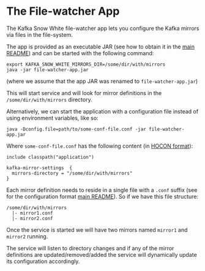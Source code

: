 # The File-watcher App

The Kafka Snow White file-watcher app lets you configure the Kafka mirrors via files in the file-system. 

The app is provided as an executable JAR (see how to obtain it in the [main README](../README.md)) and can be started with the following command:
```
export KAFKA_SNOW_WHITE_MIRRORS_DIR=/some/dir/with/mirrors
java -jar file-watcher-app.jar
```

(where we assume that the app JAR was renamed to `file-watcher-app.jar`)

This will start service and will look for mirror definitions in the `/some/dir/with/mirrors` directory.

Alternatively, we can start the application with a configuration file instead of using environment variables, like so:
```
java -Dconfig.file=path/to/some-conf-file.conf -jar file-watcher-app.jar 
```

Where `some-conf-file.conf` has the following content (in [HOCON format](https://github.com/lightbend/config/blob/master/HOCON.md)):
```
include classpath("application")

kafka-mirror-settings  {
  mirrors-directory = "/some/dir/with/mirrors"
}
```

Each mirror definition needs to reside in a single file with a `.conf` suffix (see for the configuration format [main README](../README.md)). So if we have this file structure:
```
/some/dir/with/mirrors
  |- mirror1.conf
  |- mirror2.conf
```

Once the service is started we will have two mirrors named `mirror1` and `mirror2` running.

The service will listen to directory changes and if any of the mirror definitions are updated/removed/added the service will dynamically update its configuration accordingly.
